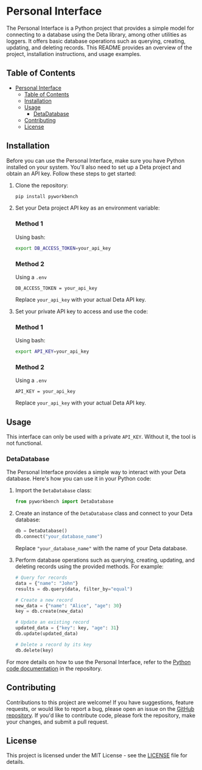 # Personal Interface

The Personal Interface is a Python project that provides a simple model for connecting to a database using the Deta library, among other utilities as loggers. It offers basic database operations such as querying, creating, updating, and deleting records. This README provides an overview of the project, installation instructions, and usage examples.

## Table of Contents

- [Personal Interface](#personal-interface)
  - [Table of Contents](#table-of-contents)
  - [Installation](#installation)
  - [Usage](#usage)
    - [DetaDatabase](#detadatabase)
  - [Contributing](#contributing)
  - [License](#license)

## Installation

Before you can use the Personal Interface, make sure you have Python installed on your system. You'll also need to set up a Deta project and obtain an API key. Follow these steps to get started:

1. Clone the repository:

   ```bash
   pip install pyworkbench
   ```

2. Set your Deta project API key as an environment variable:

    ### Method 1

    Using bash:
    ```bash
    export DB_ACCESS_TOKEN=your_api_key
    ```

    ### Method 2

    Using a `.env`
    ```env
    DB_ACCESS_TOKEN = your_api_key
    ```

   Replace `your_api_key` with your actual Deta API key.

3. Set your private API key to access and use the code:

    ### Method 1

    Using bash:
    ```bash
    export API_KEY=your_api_key
    ```

    ### Method 2

    Using a `.env`
    ```env
    API_KEY = your_api_key
    ```

   Replace `your_api_key` with your actual Deta API key.

## Usage

This interface can only be used with a private `API_KEY`. Without it, the tool is not functional.

### DetaDatabase

The Personal Interface provides a simple way to interact with your Deta database. Here's how you can use it in your Python code:

1. Import the `DetaDatabase` class:

   ```python
   from pyworkbench import DetaDatabase
   ```

2. Create an instance of the `DetaDatabase` class and connect to your Deta database:

   ```python
   db = DetaDatabase()
   db.connect("your_database_name")
   ```

   Replace `"your_database_name"` with the name of your Deta database.

3. Perform database operations such as querying, creating, updating, and deleting records using the provided methods. For example:

   ```python
   # Query for records
   data = {"name": "John"}
   results = db.query(data, filter_by="equal")

   # Create a new record
   new_data = {"name": "Alice", "age": 30}
   key = db.create(new_data)

   # Update an existing record
   updated_data = {"key": key, "age": 31}
   db.update(updated_data)

   # Delete a record by its key
   db.delete(key)
   ```

For more details on how to use the Personal Interface, refer to the [Python code documentation](https://github.com/ricardoleal20/deta_personal_interface/blob/main/deta_personal_interface/__main__.py) in the repository.

## Contributing

Contributions to this project are welcome! If you have suggestions, feature requests, or would like to report a bug, please open an issue on the [GitHub repository](https://github.com/ricardoleal20/deta_personal_interface). If you'd like to contribute code, please fork the repository, make your changes, and submit a pull request.

## License

This project is licensed under the MIT License - see the [LICENSE](https://github.com/ricardoleal20/deta_personal_interface/blob/main/LICENSE) file for details.